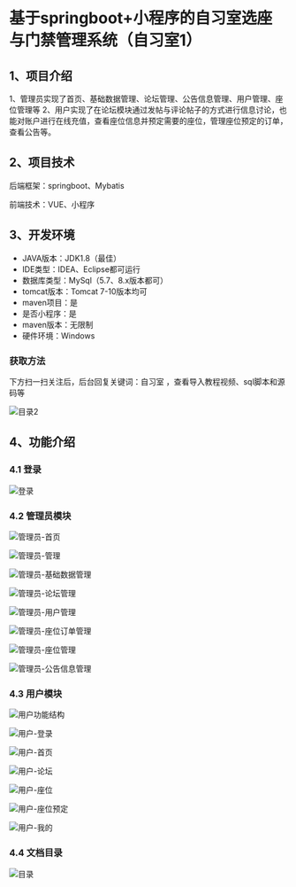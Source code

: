 # 基于springboot+小程序的自习室选座与门禁管理系统（自习室1）

## 1、项目介绍

1、管理员实现了首页、基础数据管理、论坛管理、公告信息管理、用户管理、座位管理等
2、用户实现了在论坛模块通过发帖与评论帖子的方式进行信息讨论，也能对账户进行在线充值，查看座位信息并预定需要的座位，管理座位预定的订单，查看公告等。

## 2、项目技术

后端框架：springboot、Mybatis

前端技术：VUE、小程序

## 3、开发环境

- JAVA版本：JDK1.8（最佳）
- IDE类型：IDEA、Eclipse都可运行
- 数据库类型：MySql（5.7、8.x版本都可） 
- tomcat版本：Tomcat 7-10版本均可
- maven项目：是
- 是否小程序：是
- maven版本：无限制
- 硬件环境：Windows
###  获取方法

下方扫一扫关注后，后台回复关键词：自习室 ，查看导入教程视频、sql脚本和源码等

![目录2](https://www.codemarket.fun/202407032155305.png)

## 4、功能介绍

### 4.1 登录

![登录](https://www.codemarket.fun/202409202158029.png)

### 4.2 管理员模块

![管理员-首页](https://www.codemarket.fun/202409202158354.png)

![管理员-管理](https://www.codemarket.fun/202409202158725.png)

![管理员-基础数据管理](https://www.codemarket.fun/202409202158731.png)

![管理员-论坛管理](https://www.codemarket.fun/202409202158743.png)

![管理员-用户管理](https://www.codemarket.fun/202409202158734.png)

![管理员-座位订单管理](https://www.codemarket.fun/202409202158739.png)

![管理员-座位管理](https://www.codemarket.fun/202409202158768.png)

![管理员-公告信息管理](https://www.codemarket.fun/202409202158168.png)

### 4.3 用户模块

![用户功能结构](https://www.codemarket.fun/202409202159179.png)

![用户-登录](https://www.codemarket.fun/202409202159935.png)

![用户-首页](https://www.codemarket.fun/202409202159969.png)

![用户-论坛](https://www.codemarket.fun/202409202159961.png)

![用户-座位](https://www.codemarket.fun/202409202159975.png)

![用户-座位预定](https://www.codemarket.fun/202409202159997.png)

![用户-我的](https://www.codemarket.fun/202409202159967.png)

### 4.4 文档目录

![目录](https://www.codemarket.fun/202409202159231.png)
